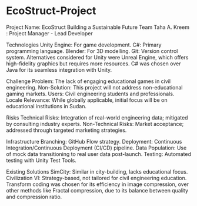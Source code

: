 # EcoStruct-Project
Project Name: EcoStruct Building a Sustainable Future
Team
Taha A. Kreem : Project Manager - Lead Developer 

Technologies
Unity Engine: For game development.
C#: Primary programming language.
Blender: For 3D modelling.
Git: Version control system.
Alternatives considered for Unity were Unreal Engine, which offers high-fidelity graphics but requires more resources. C# was chosen over Java for its seamless integration with Unity.

Challenge
Problem: The lack of engaging educational games in civil engineering. Non-Solution: This project will not address non-educational gaming markets. Users: Civil engineering students and professionals. Locale Relevance: While globally applicable, initial focus will be on educational institutions in Sudan.

Risks
Technical Risks: Integration of real-world engineering data; mitigated by consulting industry experts. 
Non-Technical Risks: Market acceptance; addressed through targeted marketing strategies.

Infrastructure
Branching: GitHub Flow strategy.
Deployment: Continuous Integration/Continuous Deployment (CI/CD) pipeline.
Data Population: Use of mock data transitioning to real user data post-launch.
Testing: Automated testing with Unity Test Tools.

Existing Solutions
SimCity: Similar in city-building, lacks educational focus.
Civilization VI: Strategy-based, not tailored for civil engineering education.
Transform coding was chosen for its efficiency in image compression, over other methods like Fractal compression, due to its balance between quality and compression ratio.

